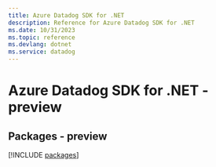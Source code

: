 ```yaml
---
title: Azure Datadog SDK for .NET
description: Reference for Azure Datadog SDK for .NET
ms.date: 10/31/2023
ms.topic: reference
ms.devlang: dotnet
ms.service: datadog
---
```

# Azure Datadog SDK for .NET - preview
## Packages - preview
[!INCLUDE [packages](datadog-index.md)]